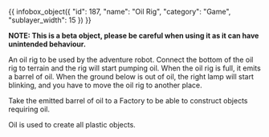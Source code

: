 {{ infobox_object({
	"id": 187,
	"name": "Oil Rig",
	"category": "Game",
	"sublayer_width": 15
}) }}

**NOTE: This is a beta object, please be careful when using it as it can have unintended behaviour.**

An oil rig to be used by the adventure robot. Connect the bottom of the oil rig to terrain and the rig will start pumping oil. When the oil rig is full, it emits a barrel of oil. When the ground below is out of oil, the right lamp will start blinking, and you have to move the oil rig to another place.

Take the emitted barrel of oil to a Factory to be able to construct objects requiring oil.

Oil is used to create all plastic objects.